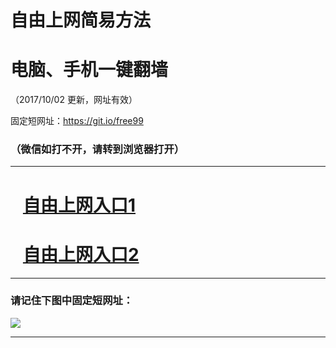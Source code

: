 ﻿# 自由上网简易方法

# 电脑、手机一键翻墙

（2017/10/02 更新，网址有效）

固定短网址：https://git.io/free99

### （微信如打不开，请转到浏览器打开）


***





# &nbsp;&nbsp; <a href="http://ft2970216169.fwtz-zhenx1001.xyz/fwqtz01.html?t=10020018211 " target="_blank">自由上网入口1</a>
# &nbsp;&nbsp; <a href="http://ft3030730490.fw-tzzhen1002.xyz/fwqtz02.html?t=100200126416 " target="_blank">自由上网入口2</a>
***

### 请记住下图中固定短网址：

<img src="https://s3-us-west-2.amazonaws.com/fwq-1001/yjfq-20170905okok.png" /> 


***

